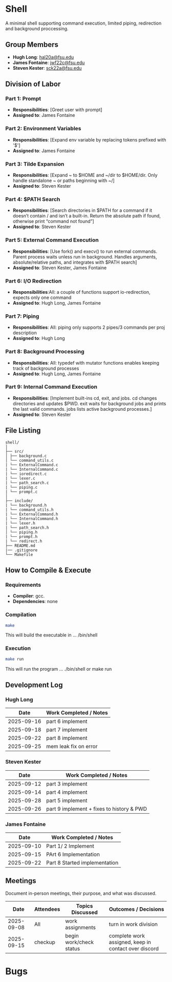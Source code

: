 # Shell

A minimal shell supporting command execution, limited piping, redirection and background proccessing. 

## Group Members
- **Hugh Long**: hal20a@fsu.edu
- **James Fontaine**: jwf22c@fsu.edu
- **Steven Kester**: sck22a@fsu.edu
## Division of Labor

### Part 1: Prompt
- **Responsibilities**: [Greet user with prompt]
- **Assigned to**: James Fontaine

### Part 2: Environment Variables
- **Responsibilities**: [Expand env variable by replacing tokens prefixed with '$']
- **Assigned to**: James Fontaine

### Part 3: Tilde Expansion
- **Responsibilities**: [Expand ~ to $HOME and ~/dir to $HOME/dir. Only handle standalone ~ or paths beginning with ~/]
- **Assigned to**: Steven Kester

### Part 4: $PATH Search
- **Responsibilities**: [Search directories in $PATH for a command if it doesn’t contain / and isn’t a built-in. Return the absolute path if found, otherwise print “command not found”]
- **Assigned to**: Steven Kester

### Part 5: External Command Execution
- **Responsibilities**: [Use fork() and execv() to run external commands. Parent process waits unless run in background. Handles arguments, absolute/relative paths, and integrates with $PATH search]
- **Assigned to**: Steven Kester, James Fontaine

### Part 6: I/O Redirection
- **Responsibilities**:All: a couple of functions support io-redirection, expects only one command
- **Assigned to**: Hugh Long, James Fontaine

### Part 7: Piping
- **Responsibilities**: All: piping only supports 2 pipes/3 commands per proj description
- **Assigned to**: Hugh Long

### Part 8: Background Processing
- **Responsibilities**: All: typedef with mutator functions enables keeping track of background processes
- **Assigned to**: Hugh Long, James Fontaine

### Part 9: Internal Command Execution
- **Responsibilities**: [Implement built-ins cd, exit, and jobs. cd changes directories and updates $PWD. exit waits for background jobs and prints the last valid commands. jobs lists active background processes.]
- **Assigned to**: Steven Kester

## File Listing
```
shell/
│
├── src/
│ ├── background.c
│ └── command_utils.c
| └── ExternalCommand.c
| └── InternalCommand.c
| └── ioredirect.c
| └── lexer.c
| └── path_search.c
| └── piping.c
| └── prompt.c
│
├── include/
| └── background.h
| └── command_utils.h
| └── ExternalCommand.h
| └── InternalCommand.h
| └── lexer.h
| └── path_search.h
│ └── piping.h
| └── prompt.h
| └── redirect.h
├── README.md
|── .gitignore
└── Makefile
```
## How to Compile & Execute

### Requirements
- **Compiler**: gcc.
- **Dependencies**: none

### Compilation
```bash
make
```
This will build the executable in ... /bin/shell
### Execution
```bash
make run
```
This will run the program ...
./bin/shell or make run
## Development Log

### Hugh Long

| Date       | Work Completed / Notes |
|------------|------------------------|
| 2025-09-16 | part 6 implement  |
| 2025-09-18 | part 7 implement  |
| 2025-09-22 | part 8 implement  |
| 2025-09-25 | mem leak fix on error    |   
                          
### Steven Kester

| Date       | Work Completed / Notes |
|------------|------------------------|
| 2025-09-12 | part 3 implement  |
| 2025-09-14 | part 4 implement  |
| 2025-09-28 | part 5 implement |
| 2025-09-26 | part 9 implement + fixes to history & PWD |


### James Fontaine

| Date       | Work Completed / Notes |
|------------|------------------------|
| 2025-09-10 | Part 1/ 2 Implement  |
| 2025-09-15 | PArt 6 Implementation |
| 2025-09-22 | Part 8 Started implementation |


## Meetings
Document in-person meetings, their purpose, and what was discussed.

| Date       | Attendees            | Topics Discussed | Outcomes / Decisions |
|------------|----------------------|------------------|-----------------------|
| 2025-09-08 | All              | work assignments   | turn in work division  |
| 2025-09-15 | checkup              | begin work/check status   | complete work assigned, keep in contact over discord  |

# Bugs
